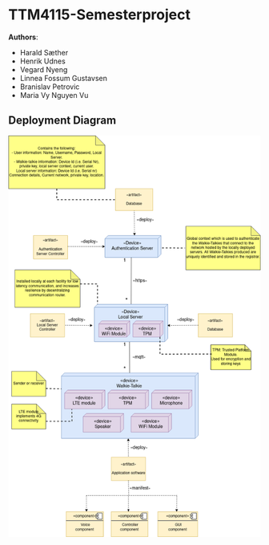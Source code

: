 # TTM4115-Semesterproject
**Authors**: 
- Harald Sæther
- Henrik Udnes
- Vegard Nyeng
- Linnea Fossum Gustavsen
- Branislav Petrovic
- Maria Vy Nguyen Vu 

## Deployment Diagram

![Deployment Diagram](img/deployment_diagram.png)
